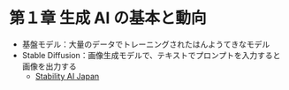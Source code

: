 # 第１章 生成 AI の基本と動向

- 基盤モデル：大量のデータでトレーニングされたはんようてきなモデル
- Stable Diffusion：画像生成モデルで、テキストでプロンプトを入力すると画像を出力する
  - [Stability AI Japan](https://ja.stability.ai/stable-diffusion)
